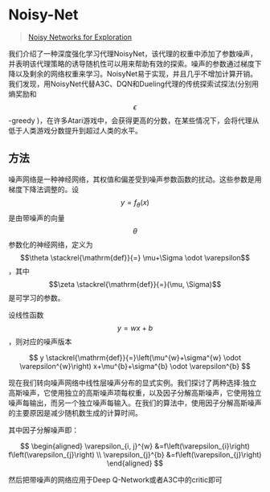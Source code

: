 # Noisy-Net



> [Noisy Networks for Exploration](https://arxiv.org/pdf/1706.10295v2.pdf)

我们介绍了一种深度强化学习代理NoisyNet，该代理的权重中添加了参数噪声，并表明该代理策略的诱导随机性可以用来帮助有效的探索。噪声的参数通过梯度下降以及剩余的网络权重来学习。NoisyNet易于实现，并且几乎不增加计算开销。我们发现，用NoisyNet代替A3C、DQN和Dueling代理的传统探索试探法\(分别用熵奖励和 $$\epsilon$$ -greedy \)，在许多Atari游戏中，会获得更高的分数，在某些情况下，会将代理从低于人类游戏分数提升到超过人类的水平。

## 方法

噪声网络是一种神经网络，其权值和偏差受到噪声参数函数的扰动。这些参数是用梯度下降法调整的。设 $$y=f_{\theta}(x)$$ 是由带噪声的向量 $$\theta$$ 参数化的神经网络，定义为 $$\theta \stackrel{\mathrm{def}}{=} \mu+\Sigma \odot \varepsilon$$ ，其中 $$\zeta \stackrel{\mathrm{def}}{=}(\mu, \Sigma)$$ 是可学习的参数。

设线性函数 $$y=w x+b$$ ，则对应的噪声版本

$$
y \stackrel{\mathrm{def}}{=}\left(\mu^{w}+\sigma^{w} \odot \varepsilon^{w}\right) x+\mu^{b}+\sigma^{b} \odot \varepsilon^{b}
$$

现在我们转向噪声网络中线性层噪声分布的显式实例。我们探讨了两种选择:独立高斯噪声，它使用独立的高斯噪声项每权重，以及因子分解高斯噪声，它使用独立噪声每输出，而另一个独立噪声每输入。在我们的算法中，使用因子分解高斯噪声的主要原因是减少随机数生成的计算时间。

其中因子分解噪声即：

$$
\begin{aligned} \varepsilon_{i, j}^{w} &=f\left(\varepsilon_{i}\right) f\left(\varepsilon_{j}\right) \\ \varepsilon_{j}^{b} &=f\left(\varepsilon_{j}\right) \end{aligned}
$$

然后把带噪声的网络应用于Deep Q-Network或者A3C中的critic即可

